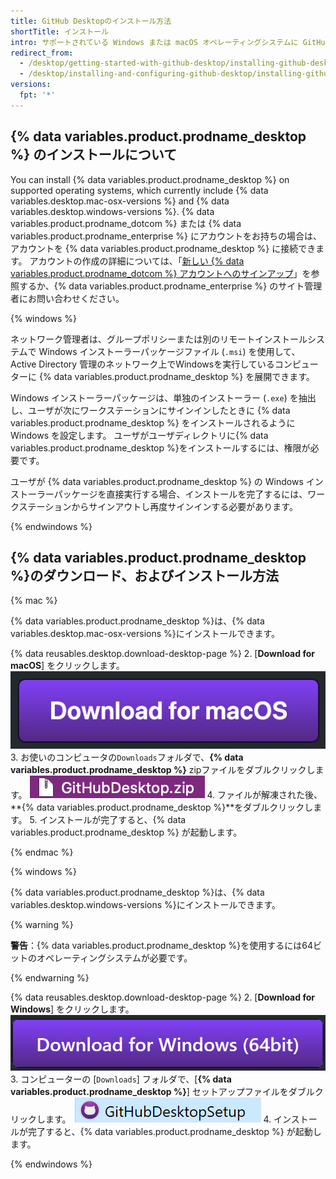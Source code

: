 ```yaml
---
title: GitHub Desktopのインストール方法
shortTitle: インストール
intro: サポートされている Windows または macOS オペレーティングシステムに GitHub デスクトップをインストールできます。
redirect_from:
  - /desktop/getting-started-with-github-desktop/installing-github-desktop
  - /desktop/installing-and-configuring-github-desktop/installing-github-desktop
versions:
  fpt: '*'
---
```


## {% data variables.product.prodname_desktop %} のインストールについて

You can install {% data variables.product.prodname_desktop %} on supported operating systems, which currently include {% data variables.desktop.mac-osx-versions %} and {% data variables.desktop.windows-versions %}. {% data variables.product.prodname_dotcom %} または {% data variables.product.prodname_enterprise %} にアカウントをお持ちの場合は、アカウントを {% data variables.product.prodname_desktop %} に接続できます。 アカウントの作成の詳細については、「[新しい {% data variables.product.prodname_dotcom %} アカウントへのサインアップ](/articles/signing-up-for-a-new-github-account/)」を参照するか、{% data variables.product.prodname_enterprise %} のサイト管理者にお問い合わせください。

{% windows %}

ネットワーク管理者は、グループポリシーまたは別のリモートインストールシステムで Windows インストーラーパッケージファイル (`.msi`) を使用して、Active Directory 管理のネットワーク上でWindowsを実行しているコンピューターに {% data variables.product.prodname_desktop %} を展開できます。

Windows インストーラーパッケージは、単独のインストーラー (`.exe`) を抽出し、ユーザが次にワークステーションにサインインしたときに {% data variables.product.prodname_desktop %} をインストールされるように Windows を設定します。 ユーザがユーザディレクトリに{% data variables.product.prodname_desktop %}をインストールするには、権限が必要です。

ユーザが {% data variables.product.prodname_desktop %} の Windows インストーラーパッケージを直接実行する場合、インストールを完了するには、ワークステーションからサインアウトし再度サインインする必要があります。

{% endwindows %}

## {% data variables.product.prodname_desktop %}のダウンロード、およびインストール方法

{% mac %}

{% data variables.product.prodname_desktop %}は、{% data variables.desktop.mac-osx-versions %}にインストールできます。

{% data reusables.desktop.download-desktop-page %}
2. [**Download for macOS**] をクリックします。 ![[Download for macOS] ボタン](/assets/images/help/desktop/download-for-mac.png)
3. お使いのコンピュータの`Downloads`フォルダで、**{% data variables.product.prodname_desktop %}** zipファイルをダブルクリックします。 ![[GitHubDesktop.zip] ファイル](/assets/images/help/desktop/mac-zipfile.png)
4. ファイルが解凍された後、**{% data variables.product.prodname_desktop %}**をダブルクリックします。
5. インストールが完了すると、{% data variables.product.prodname_desktop %} が起動します。

{% endmac %}

{% windows %}

{% data variables.product.prodname_desktop %}は、{% data variables.desktop.windows-versions %}にインストールできます。

{% warning %}

**警告**：{% data variables.product.prodname_desktop %}を使用するには64ビットのオペレーティングシステムが必要です。

{% endwarning %}

{% data reusables.desktop.download-desktop-page %}
2. [**Download for Windows**] をクリックします。 ![[Download for Windows] ボタン](/assets/images/help/desktop/download-for-windows.png)
3. コンピューターの [`Downloads`] フォルダで、[**{% data variables.product.prodname_desktop %}**] セットアップファイルをダブルクリックします。 ![[GitHubDesktopSetup] ファイル](/assets/images/help/desktop/windows-githubdesktopsetup.png)
4. インストールが完了すると、{% data variables.product.prodname_desktop %} が起動します。

{% endwindows %}
